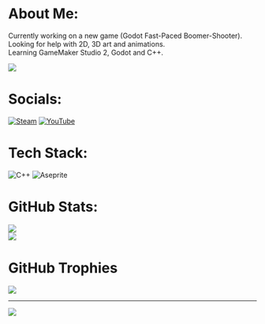 # About Me:
Currently working on a new game (Godot Fast-Paced Boomer-Shooter).<br>
Looking for help with 2D, 3D art and animations.<br>
Learning GameMaker Studio 2, Godot and C++.<br>

<div id="header" align="left">
  <img src="https://i.pinimg.com/originals/8d/df/a8/8ddfa888e1191436592c00c7ed700844.gif"/>
</div>

# Socials:
<!--[![X](https://img.shields.io/badge/X-black.svg?logo=X&logoColor=white)](https://x.com/@The_Shady_Shade)-->
[![Steam](https://img.shields.io/badge/Steam-black?style=for-the-badge&logo=Steam&logoColor=white)](https://steamcommunity.com/id/TheShadyShade/)
[![YouTube](https://img.shields.io/badge/YouTube-%23FF0000?style=for-the-badge&logo=YouTube&logoColor=white)](https://www.youtube.com/@The-Shady-Shade)

# Tech Stack:
![C++](https://img.shields.io/badge/C++-%2300599C.svg?style=for-the-badge&logo=c%2B%2B&logoColor=white)
![Aseprite](https://img.shields.io/badge/Aseprite-FFFFFF?style=for-the-badge&logo=Aseprite&logoColor=#7D929E)

# GitHub Stats:
![](https://github-readme-stats.vercel.app/api?username=The-Shady-Shade&theme=tokyonight&hide_border=true&include_all_commits=true&count_private=true)<br/>
![](https://github-readme-streak-stats.herokuapp.com/?user=The-Shady-Shade&theme=tokyonight&hide_border=true)<br/>

# GitHub Trophies
![](https://github-profile-trophy.vercel.app/?username=The-Shady-Shade&theme=tokyonight&no-frame=true&no-bg=false&margin-w=4)

---
[![](https://visitcount.itsvg.in/api?id=The-Shady-Shade&icon=2&color=6)](https://visitcount.itsvg.in)

<!--
## You can help me by Donating
[![Patreon](https://img.shields.io/badge/Patreon-F96854?style=for-the-badge&logo=patreon&logoColor=white)](https://patreon.com/ShadyShade) [![Ko-Fi](https://img.shields.io/badge/Ko--fi-F16061?style=for-the-badge&logo=ko-fi&logoColor=white)](https://ko-fi.com/ShadyShade)
-->

<!-- Proudly created with GPRM ( https://gprm.itsvg.in ) -->
